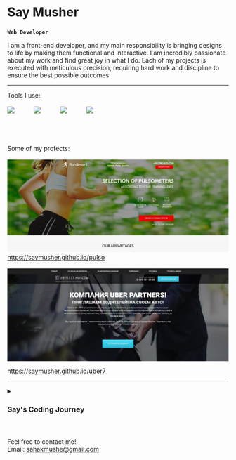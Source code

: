 # Say Musher

**`Web Developer`**

I am a front-end developer, and my main responsibility is bringing designs to life by making them functional and interactive. I am incredibly passionate about my work and find great joy in what I do. Each of my projects is executed with meticulous precision, requiring hard work and discipline to ensure the best possible outcomes.

---

Tools I use: <br />
<br />
<img align="left" width="60px" style="padding-right=20px;" src="https://cdn.jsdelivr.net/gh/devicons/devicon/icons/html5/html5-plain.svg" />
<img align="left" width="60px" style="padding-right=20px;" src="https://cdn.jsdelivr.net/gh/devicons/devicon/icons/css3/css3-plain.svg" />
<img align="left" width="60px" style="padding-right=20px;" src="https://cdn.jsdelivr.net/gh/devicons/devicon/icons/javascript/javascript-plain.svg">
<img align="left" width="60px" style="padding-right=20px;" src="https://cdn.jsdelivr.net/gh/devicons/devicon/icons/react/react-original.svg" />

<br />
<br />

#

Some of my profects:
<br />
<br />
<a target="_blank" href="https://saymusher.github.io/pulso/"><img width="600px" src="https://github.com/SayMusher/SayMusher/blob/main/Image%201.JPG?raw=true" /><br />https://saymusher.github.io/pulso</a>
<br />
<br />
<a target="_blank" href="https://saymusher.github.io/uber7/"><img width="600px" src="https://raw.githubusercontent.com/SayMusher/SayMusher/main/image-1.JPG" /><br />https://saymusher.github.io/uber7</a>

---

<details>
  <summary>
    <h3>Say's Coding Journey</h3>
  </summary>
 I began my journey into coding at the age of 16, and it felt like stepping into a whole new world. Although I loved it, I didn't initially see coding as a potential career opportunity. As the years passed, my skills improved steadily. Recently, a few months ago, I made a significant decision to change my approach to programming. I created several projects to showcase in my portfolio, with the goal of securing a job in the field.
</details>

#

Feel free to contact me! <br/>
Email: sahakmushe@gmail.com





                    
          



